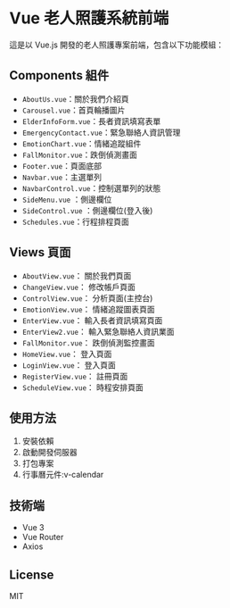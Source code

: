# Vue 老人照護系統前端

這是以 Vue.js 開發的老人照護專案前端，包含以下功能模組：

## Components 組件
- `AboutUs.vue`：關於我們介紹頁
- `Carousel.vue`：首頁輪播圖片
- `ElderInfoForm.vue`：長者資訊填寫表單
- `EmergencyContact.vue`：緊急聯絡人資訊管理
- `EmotionChart.vue`：情緒追蹤組件
- `FallMonitor.vue`：跌倒偵測畫面
- `Footer.vue`：頁面底部
- `Navbar.vue`：主選單列
- `NavbarControl.vue`：控制選單列的狀態
- `SideMenu.vue` ：側邊欄位
- `SideControl.vue` ：側邊欄位(登入後)
- `Schedules.vue`：行程排程頁面 

## Views 頁面
- `AboutView.vue`： 關於我們頁面
- `ChangeView.vue`： 修改帳戶頁面
- `ControlView.vue`： 分析頁面(主控台)
- `EmotionView.vue`： 情緒追蹤圖表頁面
- `EnterView.vue`： 輸入長者資訊填寫頁面
- `EnterView2.vue`： 輸入緊急聯絡人資訊業面
- `FallMonitor.vue`： 跌倒偵測監控畫面
- `HomeView.vue`： 登入頁面
- `LoginView.vue`： 登入頁面
- `RegisterView.vue`： 註冊頁面
- `ScheduleView.vue`： 時程安排頁面


## 使用方法
1. 安裝依賴
2. 啟動開發伺服器
3. 打包專案
4. 行事曆元件:v-calendar

##  技術端
- Vue 3
- Vue Router
- Axios

## License
MIT
